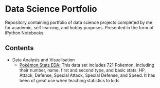 # Data Science Portfolio
Repository containing portfolio of data science projects completed by me for academic, self learning, and hobby purposes.
Presented in the form of iPython Notebooks.

## Contents
- Data Analysis and Visualisation
  * [Pokémon Stats EDA:](https://github.com/Iqrar99/data-science-portfolio/blob/master/Pok%C3%A9mon%20Stats%20EDA.ipynb) This data set includes 721 Pokemon, including their number, name, first and second type, and basic stats: HP, Attack, Defense, Special Attack, Special Defense, and Speed. It has been of great use when teaching statistics to kids.
